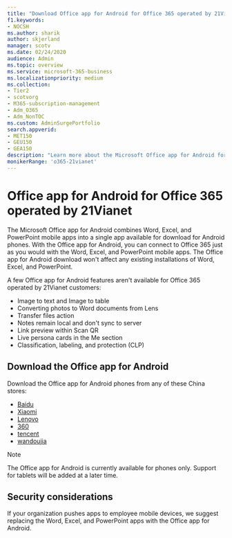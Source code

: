 ```yaml
---
title: "Download Office app for Android for Office 365 operated by 21Vianet"
f1.keywords:
- NOCSH
ms.author: sharik
author: skjerland
manager: scotv
ms.date: 02/24/2020
audience: Admin
ms.topic: overview
ms.service: microsoft-365-business
ms.localizationpriority: medium
ms.collection:
- Tier2
- scotvorg 
- M365-subscription-management 
- Adm_O365
- Adm_NonTOC
ms.custom: AdminSurgePortfolio
search.appverid:
- MET150
- GEU150
- GEA150
description: "Learn more about the Microsoft Office app for Android for Office 365 operated by 21Vianet and how to download it for customers in China."
monikerRange: 'o365-21vianet'
---
```


# Office app for Android for Office 365 operated by 21Vianet

The Microsoft Office app for Android combines Word, Excel, and PowerPoint mobile apps into a single app available for download for Android phones. With the Office app for Android, you can connect to Office 365 just as you would with the Word, Excel, and PowerPoint mobile apps. The Office app for Android download won't affect any existing installations of Word, Excel, and PowerPoint.

A few Office app for Android features aren't available for Office 365 operated by 21Vianet customers:

- Image to text and Image to table 
- Converting photos to Word documents from Lens 
- Transfer files action 
- Notes remain local and don't sync to server
- Link preview within Scan QR
- Live persona cards in the Me section
- Classification, labeling, and protection (CLP)


## Download the Office app for Android

Download the Office app for Android phones from any of these China stores:
- [Baidu](https://shouji.baidu.com/software/26842919.html)
- [Xiaomi](http://app.mi.com/details?id=com.microsoft.office.officehub&ref=search)
- [Lenovo](https://www.lenovomm.com/appdetail/com.microsoft.office.officehub/43003745)
- [360](http://zhushou.360.cn/detail/index/soft_id/708682?recrefer=SE_D_office%20mobile)
- [tencent](https://sj.qq.com/myapp/detail.htm?apkName=com.microsoft.office.officehub)
- [wandoujia](https://www.wandoujia.com/apps/1502895)

> [!NOTE]
> The Office app for Android is currently available for phones only. Support for tablets will be added at a later time. 


## Security considerations

If your organization pushes apps to employee mobile devices, we suggest replacing the Word, Excel, and PowerPoint apps with the Office app for Android.  
